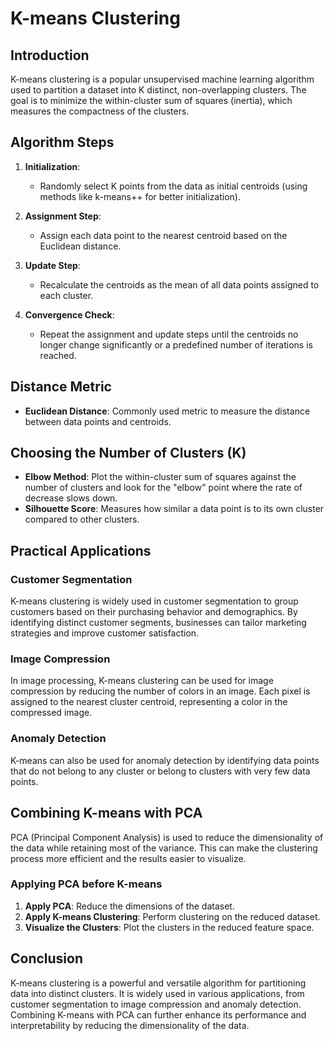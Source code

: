 # K-means Clustering

## Introduction

K-means clustering is a popular unsupervised machine learning algorithm used to partition a dataset into K distinct, non-overlapping clusters. The goal is to minimize the within-cluster sum of squares (inertia), which measures the compactness of the clusters.

## Algorithm Steps

1. **Initialization**:
   - Randomly select K points from the data as initial centroids (using methods like k-means++ for better initialization).

2. **Assignment Step**:
   - Assign each data point to the nearest centroid based on the Euclidean distance.

3. **Update Step**:
   - Recalculate the centroids as the mean of all data points assigned to each cluster.

4. **Convergence Check**:
   - Repeat the assignment and update steps until the centroids no longer change significantly or a predefined number of iterations is reached.

## Distance Metric

- **Euclidean Distance**: Commonly used metric to measure the distance between data points and centroids.

## Choosing the Number of Clusters (K)

- **Elbow Method**: Plot the within-cluster sum of squares against the number of clusters and look for the "elbow" point where the rate of decrease slows down.
- **Silhouette Score**: Measures how similar a data point is to its own cluster compared to other clusters.

## Practical Applications

### Customer Segmentation

K-means clustering is widely used in customer segmentation to group customers based on their purchasing behavior and demographics. By identifying distinct customer segments, businesses can tailor marketing strategies and improve customer satisfaction.

### Image Compression

In image processing, K-means clustering can be used for image compression by reducing the number of colors in an image. Each pixel is assigned to the nearest cluster centroid, representing a color in the compressed image.

### Anomaly Detection

K-means can also be used for anomaly detection by identifying data points that do not belong to any cluster or belong to clusters with very few data points.

## Combining K-means with PCA

PCA (Principal Component Analysis) is used to reduce the dimensionality of the data while retaining most of the variance. This can make the clustering process more efficient and the results easier to visualize.

### Applying PCA before K-means

1. **Apply PCA**: Reduce the dimensions of the dataset.
2. **Apply K-means Clustering**: Perform clustering on the reduced dataset.
3. **Visualize the Clusters**: Plot the clusters in the reduced feature space.

## Conclusion

K-means clustering is a powerful and versatile algorithm for partitioning data into distinct clusters. It is widely used in various applications, from customer segmentation to image compression and anomaly detection. Combining K-means with PCA can further enhance its performance and interpretability by reducing the dimensionality of the data.

